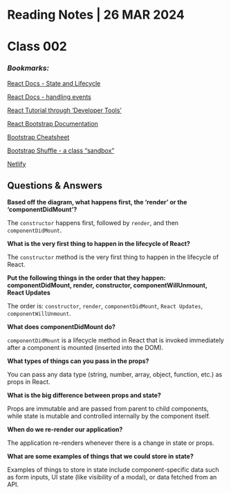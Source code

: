 # **Reading Notes | 26 MAR 2024**

# Class 002

### *Bookmarks:*

[React Docs - State and Lifecycle](https://reactjs.org/docs/state-and-lifecycle.html)  

[React Docs - handling events](https://reactjs.org/docs/handling-events.html)  

[React Tutorial through ‘Developer Tools’](https://reactjs.org/tutorial/tutorial.html)  

[React Bootstrap Documentation](https://react-bootstrap.github.io/)  

[Bootstrap Cheatsheet](https://getbootstrap.com/docs/5.0/examples/cheatsheet/)  

[Bootstrap Shuffle - a class “sandbox”](https://bootstrapshuffle.com/classes)  

[Netlify](https://www.netlify.com/)  
  
## **Questions & Answers**  

**Based off the diagram, what happens first, the ‘render’ or the ‘componentDidMount’?**

The `constructor` happens first, followed by `render`, and then `componentDidMount`.

**What is the very first thing to happen in the lifecycle of React?**

The `constructor` method is the very first thing to happen in the lifecycle of React.

**Put the following things in the order that they happen: componentDidMount, render, constructor, componentWillUnmount, React Updates**

The order is: `constructor`, `render`, `componentDidMount`, `React Updates`, `componentWillUnmount`.

**What does componentDidMount do?**

`componentDidMount` is a lifecycle method in React that is invoked immediately after a component is mounted (inserted into the DOM).

**What types of things can you pass in the props?**

You can pass any data type (string, number, array, object, function, etc.) as props in React.

**What is the big difference between props and state?**

Props are immutable and are passed from parent to child components, while state is mutable and controlled internally by the component itself.  

**When do we re-render our application?**

The application re-renders whenever there is a change in state or props.

**What are some examples of things that we could store in state?**

Examples of things to store in state include component-specific data such as form inputs, UI state (like visibility of a modal), or data fetched from an API.
